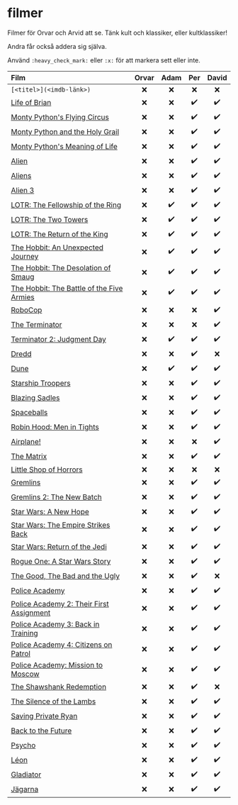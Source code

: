# filmer
Filmer för Orvar och Arvid att se. Tänk kult och klassiker, eller kultklassiker!

Andra får också addera sig själva.

Använd `:heavy_check_mark:` eller `:x:` för att markera sett eller inte.


| Film | Orvar | Adam | Per | David |
| :--- | :---: | :---: | :---: | :---: |
| `[<titel>](<imdb-länk>)` | :x: | :x: | :x: | :x: |
| [Life of Brian](https://www.imdb.com/title/tt0079470) | :x: | :x: | :heavy_check_mark: | :heavy_check_mark: |
| [Monty Python's Flying Circus](https://www.imdb.com/title/tt0063929) | :x: | :x: | :heavy_check_mark: | :heavy_check_mark: |
| [Monty Python and the Holy Grail](https://www.imdb.com/title/tt0071853) | :x: | :x: | :heavy_check_mark: | :heavy_check_mark: |
| [Monty Python's Meaning of Life](https://www.imdb.com/title/tt0085959) | :x: | :x: | :heavy_check_mark: | :heavy_check_mark: |
| [Alien](https://www.imdb.com/title/tt0078748) | :x: | :x: | :heavy_check_mark: | :heavy_check_mark: |
| [Aliens](https://www.imdb.com/title/tt0090605) | :x: | :x: | :heavy_check_mark: | :heavy_check_mark: |
| [Alien 3](https://www.imdb.com/title/tt0103644) | :x: | :x: | :heavy_check_mark: | :heavy_check_mark: |
| [LOTR: The Fellowship of the Ring](https://www.imdb.com/title/tt0120737) | :x: | :heavy_check_mark: | :heavy_check_mark: | :heavy_check_mark: |
| [LOTR: The Two Towers](https://www.imdb.com/title/tt0167261) | :x: | :heavy_check_mark: | :heavy_check_mark: | :heavy_check_mark: |
| [LOTR: The Return of the King](https://www.imdb.com/title/tt0167260) | :x: | :heavy_check_mark: | :heavy_check_mark: | :heavy_check_mark: |
| [The Hobbit: An Unexpected Journey](https://www.imdb.com/title/tt0903624) | :x: | :heavy_check_mark: | :heavy_check_mark: | :heavy_check_mark: |
| [The Hobbit: The Desolation of Smaug](https://www.imdb.com/title/tt1170358) | :x: | :heavy_check_mark: | :heavy_check_mark: | :heavy_check_mark: |
| [The Hobbit: The Battle of the Five Armies](https://www.imdb.com/title/tt2310332) | :x: | :heavy_check_mark: | :heavy_check_mark: | :heavy_check_mark: |
| [RoboCop](https://www.imdb.com/title/tt0093870) | :x: | :x: | :x: | :heavy_check_mark: |
| [The Terminator](https://www.imdb.com/title/tt0088247) | :x: | :x: | :x: | :heavy_check_mark: |
| [Terminator 2: Judgment Day](https://www.imdb.com/title/tt0103064) | :x: | :heavy_check_mark: | :heavy_check_mark: | :heavy_check_mark: |
| [Dredd](https://www.imdb.com/title/tt1343727) | :x: | :x: | :heavy_check_mark: | :x: |
| [Dune](https://www.imdb.com/title/tt1160419) | :x: | :heavy_check_mark: | :heavy_check_mark: | :heavy_check_mark: |
| [Starship Troopers](https://www.imdb.com/title/tt0120201) | :x: | :x: | :heavy_check_mark: | :heavy_check_mark: |
| [Blazing Sadles](https://www.imdb.com/title/tt0071230) | :x: | :x: | :heavy_check_mark: | :heavy_check_mark: |
| [Spaceballs](https://www.imdb.com/title/tt0094012) | :x: | :x: | :heavy_check_mark: | :heavy_check_mark: |
| [Robin Hood: Men in Tights](https://www.imdb.com/title/tt0107977) | :x: | :x: | :heavy_check_mark: | :heavy_check_mark: |
| [Airplane!](https://www.imdb.com/title/tt0080339) | :x: | :x: | :x: | :heavy_check_mark: |
| [The Matrix](https://www.imdb.com/title/tt0133093) | :x: | :x: | :heavy_check_mark: | :heavy_check_mark: |
| [Little Shop of Horrors](https://www.imdb.com/title/tt0091419) | :x: | :x: | :x: | :x: |
| [Gremlins](https://www.imdb.com/title/tt0087363) | :x: | :x: | :heavy_check_mark: | :heavy_check_mark: |
| [Gremlins 2: The New Batch](https://www.imdb.com/title/tt0099700) | :x: | :x: | :heavy_check_mark: | :heavy_check_mark: |
| [Star Wars: A New Hope](https://www.imdb.com/title/tt0076759) | :x: | :x: | :heavy_check_mark: | :heavy_check_mark: |
| [Star Wars: The Empire Strikes Back](https://www.imdb.com/title/tt0080684) | :x: | :x: | :heavy_check_mark: | :heavy_check_mark: |
| [Star Wars: Return of the Jedi](https://www.imdb.com/title/tt0086190) | :x: | :x: | :heavy_check_mark: | :heavy_check_mark: |
| [Rogue One: A Star Wars Story](https://www.imdb.com/title/tt3748528) | :x: | :x: | :heavy_check_mark: | :heavy_check_mark: |
| [The Good, The Bad and the Ugly](https://www.imdb.com/title/tt0060196) | :x: | :x: | :heavy_check_mark: | :x: |
| [Police Academy](https://www.imdb.com/title/tt0087928) | :x: | :x: | :heavy_check_mark: | :heavy_check_mark: |
| [Police Academy 2: Their First Assignment](https://www.imdb.com/title/tt0060196) | :x: | :x: | :heavy_check_mark: | :heavy_check_mark: |
| [Police Academy 3: Back in Training](https://www.imdb.com/title/tt0091777) | :x: | :x: | :heavy_check_mark: | :heavy_check_mark: |
| [Police Academy 4: Citizens on Patrol](https://www.imdb.com/title/tt0093756) | :x: | :x: | :heavy_check_mark: | :heavy_check_mark: |
| [Police Academy: Mission to Moscow](https://www.imdb.com/title/tt0110857) | :x: | :x: | :heavy_check_mark: | :heavy_check_mark: |
| [The Shawshank Redemption](https://www.imdb.com/title/tt0111161) | :x: | :x: | :heavy_check_mark: | :x: |
| [The Silence of the Lambs](https://www.imdb.com/title/tt0102926) | :x: | :x: | :heavy_check_mark: | :heavy_check_mark: |
| [Saving Private Ryan](https://www.imdb.com/title/tt0120815) | :x: | :x: | :heavy_check_mark: | :heavy_check_mark: |
| [Back to the Future](https://www.imdb.com/title/tt0088763) | :x: | :x: | :heavy_check_mark: | :heavy_check_mark: |
| [Psycho](https://www.imdb.com/title/tt0054215) | :x: | :x: | :heavy_check_mark: | :heavy_check_mark: |
| [Léon](https://www.imdb.com/title/tt0110413) | :x: | :x: | :heavy_check_mark: | :heavy_check_mark: |
| [Gladiator](https://www.imdb.com/title/tt0172495) | :x: | :x: | :heavy_check_mark: | :heavy_check_mark: |
| [Jägarna](https://www.imdb.com/title/tt0116736) | :x: | :x: | :heavy_check_mark: | :heavy_check_mark: |
